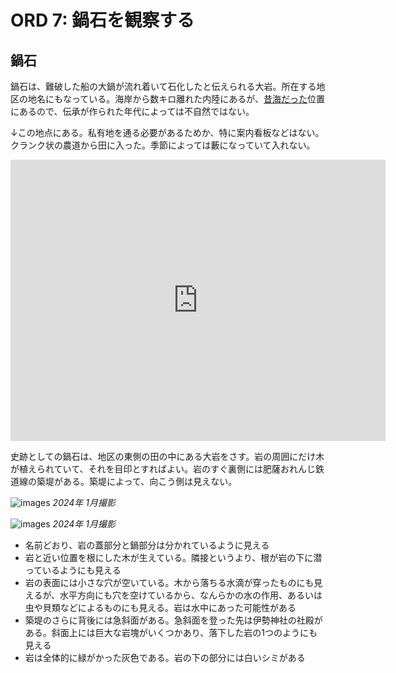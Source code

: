 # ORD 7: 鍋石を観察する

<!-- toc -->

## 鍋石

鍋石は、難破した船の大鍋が流れ着いて石化したと伝えられる大岩。所在する地区の地名にもなっている。海岸から数キロ離れた内陸にあるが、[昔海だった](./2.md)位置にあるので、伝承が作られた年代によっては不自然ではない。

↓この地点にある。私有地を通る必要があるためか、特に案内看板などはない。クランク状の農道から田に入った。季節によっては藪になっていて入れない。

<iframe src="https://www.google.com/maps/embed?pb=!1m17!1m12!1m3!1d797.4110201108905!2d130.2226789034813!3d32.06277679008206!2m3!1f0!2f0!3f0!3m2!1i1024!2i768!4f13.1!3m2!1m1!2zMzLCsDAzJzQ2LjUiTiAxMzDCsDEzJzIyLjQiRQ!5e1!3m2!1sen!2sjp!4v1707668585455!5m2!1sen!2sjp" width="600" height="450" style="border:0;" allowfullscreen="" loading="lazy" referrerpolicy="no-referrer-when-downgrade"></iframe>

史跡としての鍋石は、地区の東側の田の中にある大岩をさす。岩の周囲にだけ木が植えられていて、それを目印とすればよい。岩のすぐ裏側には肥薩おれんじ鉄道線の築堤がある。築堤によって、向こう側は見えない。

![images](./images/20240813nabeishi1.jpg)
*2024年 1月撮影*

![images](./images/20240813nabeishi2.jpg)
*2024年 1月撮影*

- 名前どおり、岩の蓋部分と鍋部分は分かれているように見える
- 岩と近い位置を根にした木が生えている。隣接というより、根が岩の下に潜っているようにも見える
- 岩の表面には小さな穴が空いている。木から落ちる水滴が穿ったものにも見えるが、水平方向にも穴を空けているから、なんらかの水の作用、あるいは虫や貝類などによるものにも見える。岩は水中にあった可能性がある
- 築堤のさらに背後には急斜面がある。急斜面を登った先は伊勢神社の社殿がある。斜面上には巨大な岩塊がいくつかあり、落下した岩の1つのようにも見える
- 岩は全体的に緑がかった灰色である。岩の下の部分には白いシミがある
